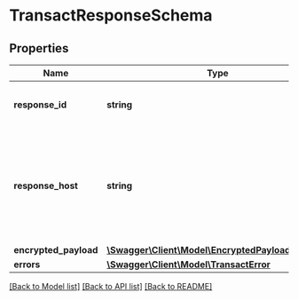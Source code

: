 # TransactResponseSchema

## Properties
Name | Type | Description | Notes
------------ | ------------- | ------------- | -------------
**response_id** | **string** | Unique identifier for the response. | [optional] 
**response_host** | **string** | The host that originated the request. Future calls in the same conversation may be routed to this host. | [optional] 
**encrypted_payload** | [**\Swagger\Client\Model\EncryptedPayloadTransact**](EncryptedPayloadTransact.md) |  | [optional] 
**errors** | [**\Swagger\Client\Model\TransactError**](TransactError.md) |  | [optional] 

[[Back to Model list]](../README.md#documentation-for-models) [[Back to API list]](../README.md#documentation-for-api-endpoints) [[Back to README]](../README.md)


